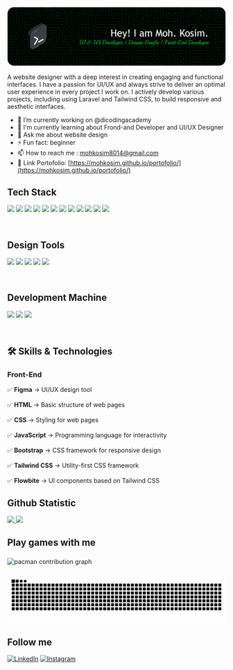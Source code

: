 <!-- ## Hi! 👋 I'm Kosim. -->

![Moh.Kosim](img/github-header-banner1.png)

A website designer with a deep interest in creating engaging and functional interfaces. I have a passion for UI/UX and always strive to deliver an optimal user experience in every project I work on.
I actively develop various projects, including using Laravel and Tailwind CSS, to build responsive and aesthetic interfaces.

- 🔭 I’m currently working on @dicodingacademy
- 🌱 I'm currently learning about Frond-and Developer and UI/UX Designer
- 💬 Ask me about website design
- ⚡ Fun fact: beginner
- 📫 How to reach me : mohkosim8014@gmail.com
- 📂 Link Portofolio: [https://mohkosim.github.io/portofolio/](https://mohkosim.github.io/portofolio/)

## Tech Stack

<p align="left">
  <img src="https://img.shields.io/badge/HTML-E34F26?style=for-the-badge&logo=html5&logoColor=white"/>
  <img src="https://img.shields.io/badge/CSS-1572B6?style=for-the-badge&logo=css3&logoColor=white"/>
  <img src="https://img.shields.io/badge/JavaScript-323330?style=for-the-badge&logo=javascript&logoColor=F7DF1E"/>
  <img src="https://img.shields.io/badge/Laravel-FF2D20?style=for-the-badge&logo=laravel&logoColor=white"/>
  <img src="https://img.shields.io/badge/Laragon-0E83CD?style=for-the-badge&logo=Laragon&logoColor=white"/>
  <img src="https://img.shields.io/badge/Bootstrap-563D7C?style=for-the-badge&logo=bootstrap&logoColor=white"/>
  <img src="https://img.shields.io/badge/Tailwind_CSS-38B2AC?style=for-the-badge&logo=tailwind-css&logoColor=white"/>
  <img src="https://img.shields.io/badge/Flowbite-%230064ff.svg?style=for-the-badge&logo=flowbite&logoColor=white"/>
  <img src="https://img.shields.io/badge/React-20232A?style=for-the-badge&logo=react&logoColor=61DAFB"/>
  <img src="https://img.shields.io/badge/npm-CB3837?style=for-the-badge&logo=npm&logoColor=white"/>
  <img src="https://img.shields.io/badge/TypeScript-007ACC?style=for-the-badge&logo=typescript&logoColor=white"/>
  <img src="https://img.shields.io/badge/Zod-000000?style=for-the-badge&logo=zod&logoColor=3068B7"/>
</p>

<br>

## Design Tools

<p align="left">
<img src="https://img.shields.io/badge/Figma-F24E1E?style=for-the-badge&logo=figma&logoColor=white"/>
<img src="https://img.shields.io/badge/Adobe%20Illustrator-FF9A00?style=for-the-badge&logo=adobe%20illustrator&logoColor=white"/>
<img src="https://img.shields.io/badge/Adobe%20Photoshop-31A8FF?style=for-the-badge&logo=Adobe%20Photoshop&logoColor=black"/>
<img src="https://img.shields.io/badge/Adobe%20Premiere%20Pro-9999FF?style=for-the-badge&logo=Adobe%20Premiere%20Pro&logoColor=white"/>
<img src="https://img.shields.io/badge/Canva-%2300C4CC.svg?&style=for-the-badge&logo=Canva&logoColor=white"/>
</p>

  <br>

## Development Machine

<p align="left">
<img src="https://img.shields.io/badge/hp%20laptop-0096D6?style=for-the-badge&logo=hp&logoColor=white"/>
<img src="https://img.shields.io/badge/Intel%20Core_i5_12th-0071C5?style=for-the-badge&logo=intel&logoColor=white"/>
<img src="https://img.shields.io/badge/NVIDIA-RTX 3050-76B900?style=for-the-badge&logo=nvidia&logoColor=white"/>
</p>

  <br>

## 🛠️ Skills & Technologies

### Front-End

✅ **Figma** → UI/UX design tool <br>  
✅ **HTML** → Basic structure of web pages <br>  
✅ **CSS** → Styling for web pages <br>  
✅ **JavaScript** → Programming language for interactivity <br>  
✅ **Bootstrap** → CSS framework for responsive design <br>  
✅ **Tailwind CSS** → Utility-first CSS framework <br>  
✅ **Flowbite** → UI components based on Tailwind CSS <br>

## Github Statistic

<p align="left">
<a href="https://github.com/MohKosim">
  <img height="180em" src="https://github-readme-stats-eight-theta.vercel.app/api?username=MohKosim&show_icons=true&theme=algolia&include_all_commits=true&count_private=true"/>
  <img height="180em" src="https://github-readme-stats-eight-theta.vercel.app/api/top-langs/?username=MohKosim&layout=compact&langs_count=8&theme=algolia"/>
</a>
</p>

<h2 align="left">Play games with me</h2>

###

<picture>
  <source media="(prefers-color-scheme: dark)" srcset="https://raw.githubusercontent.com/Mohkosim/Mohkosim/output/pacman-contribution-graph-dark.svg">
  <source media="(prefers-color-scheme: light)" srcset="https://raw.githubusercontent.com/Mohkosim/Mohkosim/output/pacman-contribution-graph.svg">
  <img alt="pacman contribution graph" src="https://raw.githubusercontent.com/Mohkosim/Mohkosim/output/pacman-contribution-graph.svg">
</picture>

###

<img src="https://raw.githubusercontent.com/Mohkosim/Mohkosim/output/snake.svg" alt="Snake animation" />

###

## Follow me

[![LinkedIn](https://img.shields.io/badge/LinkedIn-blue?style=for-the-badge&logo=linkedin&logoColor=white)](https://www.linkedin.com/in/moh-kosim-2064892b7/)
[![Instagram](https://img.shields.io/badge/Instagram-%23E4405F.svg?style=for-the-badge&logo=instagram&logoColor=white)](https://www.instagram.com/moh.kosim643_/)

